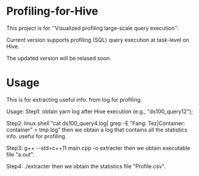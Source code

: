 # Profiling-for-Hive
This project is for ''Visualized profiling large-scale query execution''.

Current version supports profiling (SQL) query execution at task-level on Hive.

The updated version will be relased soon.

# Usage
This is for extracting useful info. from log for profiling.

Usage:
Step1: obtain yarn log after Hive execution (e.g., "ds100_query12");

Step2: linux shell "cat ds100_query4.log| grep -E "Fang: Tez|Container: container" > tmp.log"
	then we obtain a log that contains all the statistics info. useful for profiling.

Step3: g++ --std=c++11 main.cpp -o extracter
	then we obtain executable file "a.out".

Step4: ./extracter
	then we obtain the statistics file "Profile.csv".
